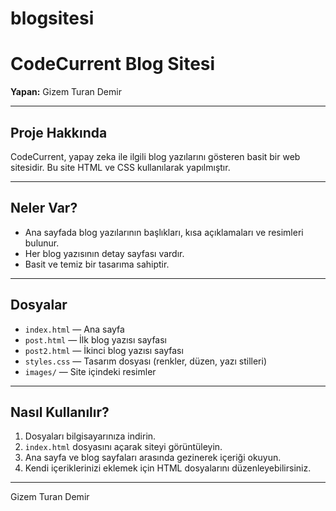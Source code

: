 # blogsitesi
# CodeCurrent Blog Sitesi

**Yapan:** Gizem Turan Demir

---

## Proje Hakkında

CodeCurrent, yapay zeka ile ilgili blog yazılarını gösteren basit bir web sitesidir. Bu site HTML ve CSS kullanılarak yapılmıştır.

---

## Neler Var?

- Ana sayfada blog yazılarının başlıkları, kısa açıklamaları ve resimleri bulunur.
- Her blog yazısının detay sayfası vardır.
- Basit ve temiz bir tasarıma sahiptir.


---

## Dosyalar

- `index.html` — Ana sayfa
- `post.html` — İlk blog yazısı sayfası
- `post2.html` — İkinci blog yazısı sayfası
- `styles.css` — Tasarım dosyası (renkler, düzen, yazı stilleri)
- `images/` — Site içindeki resimler

---

## Nasıl Kullanılır?

1. Dosyaları bilgisayarınıza indirin.
2. `index.html` dosyasını açarak siteyi görüntüleyin.
3. Ana sayfa ve blog sayfaları arasında gezinerek içeriği okuyun.
4. Kendi içeriklerinizi eklemek için HTML dosyalarını düzenleyebilirsiniz.

---

Gizem Turan Demir

